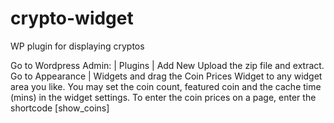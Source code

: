 # crypto-widget
WP plugin for displaying cryptos

Go to Wordpress Admin: | Plugins | Add New
Upload the zip file and extract.
Go to Appearance | Widgets and drag the Coin Prices Widget to any widget area you like.
You may set the coin count, featured coin and the cache time (mins) in the widget settings.
To enter the coin prices on a page, enter the shortcode [show_coins]
